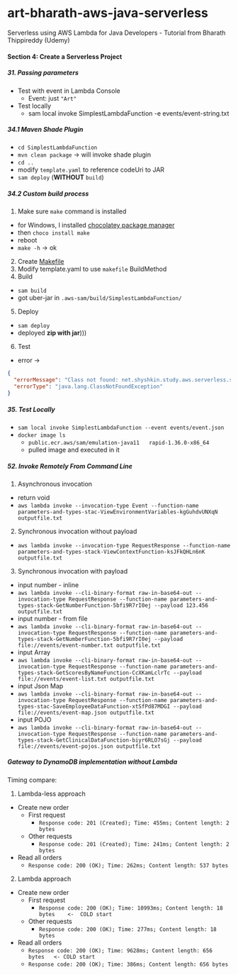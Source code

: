 # art-bharath-aws-java-serverless
Serverless using AWS Lambda for Java Developers - Tutorial from Bharath Thippireddy (Udemy)

####  Section 4: Create a Serverless Project

#####  31. Passing parameters

-  Test with event in Lambda Console
    -  Event: just `"Art"`
-  Test locally
    -  sam local invoke SimplestLambdaFunction -e events/event-string.txt

#####  34.1 Maven Shade Plugin

-  `cd SimplestLambdaFunction`
-  `mvn clean package` -> will invoke shade plugin
-  `cd ..`
-  modify `template.yaml` to reference codeUri to JAR    
-  `sam deploy` (**WITHOUT** `build`)

#####  34.2 Custom build process

1.  Make sure `make` command is installed
   -  for Windows, I installed [chocolatey package manager](https://chocolatey.org/install)
   -  then `choco install make`
   -  reboot
   -  `make -h` -> ok
2.  Create [Makefile](simplest-lambda/SimplestLambdaFunction/Makefile)
3.  Modify template.yaml to use `makefile` BuildMethod
4.  Build
   -  `sam build`
   -  got uber-jar in `.aws-sam/build/SimplestLambdaFunction/`
5.  Deploy      
   -  `sam deploy`
   -  deployed **zip with jar**)))
6.  Test
   -  error -> 
```json
{
  "errorMessage": "Class not found: net.shyshkin.study.aws.serverless.simplest.App",
  "errorType": "java.lang.ClassNotFoundException"
}
```

#####  35. Test Locally

-  `sam local invoke SimplestLambdaFunction --event events/event.json`
-  `docker image ls`
   -  `public.ecr.aws/sam/emulation-java11   rapid-1.36.0-x86_64`
   -  pulled image and executed in it

#####  52. Invoke Remotely From Command Line

1.  Asynchronous invocation
   -  return void
   -  `aws lambda invoke --invocation-type Event --function-name parameters-and-types-stac-ViewEnvironmentVariables-kgGuhdvUNXqN outputfile.txt`
2.  Synchronous invocation without payload
   -  `aws lambda invoke --invocation-type RequestResponse --function-name parameters-and-types-stack-ViewContextFunction-ksJFkQHLn6nK outputfile.txt`
3.  Synchronous invocation with payload
   -  input number - inline
   -  `aws lambda invoke --cli-binary-format raw-in-base64-out --invocation-type RequestResponse --function-name parameters-and-types-stack-GetNumberFunction-5bfi9R7rI0ej --payload 123.456 outputfile.txt`
   -  input number - from file
   -  `aws lambda invoke --cli-binary-format raw-in-base64-out --invocation-type RequestResponse --function-name parameters-and-types-stack-GetNumberFunction-5bfi9R7rI0ej --payload file://events/event-number.txt outputfile.txt`
   -  input Array
   -  `aws lambda invoke --cli-binary-format raw-in-base64-out --invocation-type RequestResponse --function-name parameters-and-types-stack-GetScoresByNameFunction-CcXKamLclrTc --payload file://events/event-list.txt outputfile.txt`
   -  input Json Map
   -  `aws lambda invoke --cli-binary-format raw-in-base64-out --invocation-type RequestResponse --function-name parameters-and-types-stac-SaveEmployeeDataFunction-xtSfPd87MDGI --payload file://events/event-map.json outputfile.txt`
   -  input POJO
   -  `aws lambda invoke --cli-binary-format raw-in-base64-out --invocation-type RequestResponse --function-name parameters-and-types-stack-GetClinicalDataFunction-biyr6RLO7sGj --payload file://events/event-pojos.json outputfile.txt`

#####  Gateway to DynamoDB implementation without Lambda

Timing compare:
1.  Lambda-less approach
   -  Create new order
      -  First request
         -  `Response code: 201 (Created); Time: 455ms; Content length: 2 bytes`
      -  Other requests
         -  `Response code: 201 (Created); Time: 241ms; Content length: 2 bytes`
   -  Read all orders
      -  `Response code: 200 (OK); Time: 262ms; Content length: 537 bytes`
2.  Lambda approach
   -  Create new order
      -  First request
         -  `Response code: 200 (OK); Time: 10993ms; Content length: 18 bytes    <-  COLD start`
      -  Other requests
         -  `Response code: 200 (OK); Time: 277ms; Content length: 18 bytes`
   -  Read all orders
      -  `Response code: 200 (OK); Time: 9628ms; Content length: 656 bytes   <- COLD start`
      -  `Response code: 200 (OK); Time: 386ms; Content length: 656 bytes`

